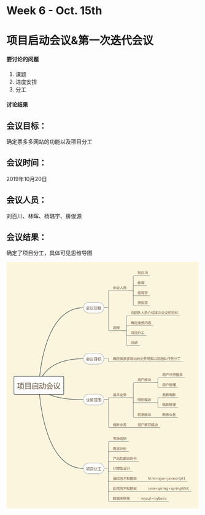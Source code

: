 
# Week 6 - Oct. 15th
# 项目启动会议&第一次迭代会议


#### 要讨论的问题
1. 课题
2. 进度安排
3. 分工

#### 讨论结果

## 会议目标：
  确定票多多网站的功能以及项目分工
## 会议时间：
  2019年10月20日
## 会议人员：
  刘百川、林晖、杨璐宇、房俊源
## 会议结果：
  确定了项目分工，具体可见思维导图



![image](https://github.com/MovieBookingMall/Dashboard/blob/master/images/X1-1.png?raw=true)
